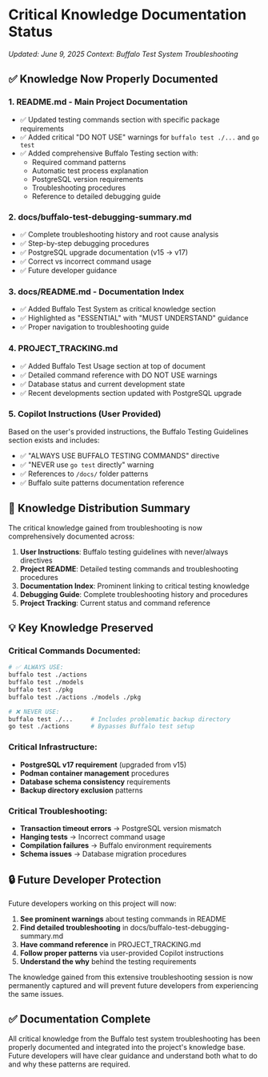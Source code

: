 # Critical Knowledge Documentation Status

*Updated: June 9, 2025*
*Context: Buffalo Test System Troubleshooting*

## ✅ Knowledge Now Properly Documented

### 1. **README.md - Main Project Documentation**
- ✅ Updated testing commands section with specific package requirements
- ✅ Added critical "DO NOT USE" warnings for `buffalo test ./...` and `go test`
- ✅ Added comprehensive Buffalo Testing section with:
  - Required command patterns
  - Automatic test process explanation
  - PostgreSQL version requirements
  - Troubleshooting procedures
  - Reference to detailed debugging guide

### 2. **docs/buffalo-test-debugging-summary.md**
- ✅ Complete troubleshooting history and root cause analysis
- ✅ Step-by-step debugging procedures
- ✅ PostgreSQL upgrade documentation (v15 → v17)
- ✅ Correct vs incorrect command usage
- ✅ Future developer guidance

### 3. **docs/README.md - Documentation Index**  
- ✅ Added Buffalo Test System as critical knowledge section
- ✅ Highlighted as "ESSENTIAL" with "MUST UNDERSTAND" guidance
- ✅ Proper navigation to troubleshooting guide

### 4. **PROJECT_TRACKING.md**
- ✅ Added Buffalo Test Usage section at top of document
- ✅ Detailed command reference with DO NOT USE warnings  
- ✅ Database status and current development state
- ✅ Recent developments section updated with PostgreSQL upgrade

### 5. **Copilot Instructions (User Provided)**
Based on the user's provided instructions, the Buffalo Testing Guidelines section exists and includes:
- ✅ "ALWAYS USE BUFFALO TESTING COMMANDS" directive
- ✅ "NEVER use `go test` directly" warning
- ✅ References to `/docs/` folder patterns
- ✅ Buffalo suite patterns documentation reference

## 🎯 Knowledge Distribution Summary

The critical knowledge gained from troubleshooting is now comprehensively documented across:

1. **User Instructions**: Buffalo testing guidelines with never/always directives
2. **Project README**: Detailed testing commands and troubleshooting procedures  
3. **Documentation Index**: Prominent linking to critical testing knowledge
4. **Debugging Guide**: Complete troubleshooting history and procedures
5. **Project Tracking**: Current status and command reference

## 💡 Key Knowledge Preserved

### Critical Commands Documented:
```bash
# ✅ ALWAYS USE:
buffalo test ./actions
buffalo test ./models  
buffalo test ./pkg
buffalo test ./actions ./models ./pkg

# ❌ NEVER USE:
buffalo test ./...     # Includes problematic backup directory
go test ./actions      # Bypasses Buffalo test setup
```

### Critical Infrastructure:
- **PostgreSQL v17 requirement** (upgraded from v15)
- **Podman container management** procedures
- **Database schema consistency** requirements
- **Backup directory exclusion** patterns

### Critical Troubleshooting:
- **Transaction timeout errors** → PostgreSQL version mismatch
- **Hanging tests** → Incorrect command usage
- **Compilation failures** → Buffalo environment requirements
- **Schema issues** → Database migration procedures

## 🔒 Future Developer Protection

Future developers working on this project will now:

1. **See prominent warnings** about testing commands in README
2. **Find detailed troubleshooting** in docs/buffalo-test-debugging-summary.md
3. **Have command reference** in PROJECT_TRACKING.md  
4. **Follow proper patterns** via user-provided Copilot instructions
5. **Understand the why** behind the testing requirements

The knowledge gained from this extensive troubleshooting session is now permanently captured and will prevent future developers from experiencing the same issues.

## ✅ Documentation Complete

All critical knowledge from the Buffalo test system troubleshooting has been properly documented and integrated into the project's knowledge base. Future developers will have clear guidance and understand both what to do and why these patterns are required.

